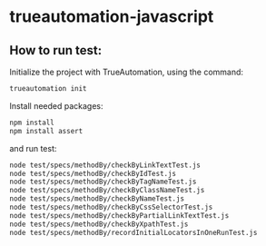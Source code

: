 # trueautomation-javascript

## How to run test: 

Initialize the project with TrueAutomation, using the command:

```bash
trueautomation init
```

Install needed packages:

```bash
npm install
npm install assert

```

and run test:

```bash
node test/specs/methodBy/checkByLinkTextTest.js
node test/specs/methodBy/checkByIdTest.js
node test/specs/methodBy/checkByTagNameTest.js
node test/specs/methodBy/checkByClassNameTest.js
node test/specs/methodBy/checkByNameTest.js
node test/specs/methodBy/checkByCssSelectorTest.js
node test/specs/methodBy/checkByPartialLinkTextTest.js
node test/specs/methodBy/checkByXpathTest.js
node test/specs/methodBy/recordInitialLocatorsInOneRunTest.js
```
